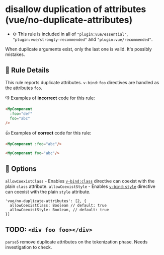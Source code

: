 # disallow duplication of attributes (vue/no-duplicate-attributes)

- :gear: This rule is included in all of `"plugin:vue/essential"`, `"plugin:vue/strongly-recommended"` and `"plugin:vue/recommended"`.

When duplicate arguments exist, only the last one is valid.
It's possibly mistakes.

## :book: Rule Details

This rule reports duplicate attributes.
`v-bind:foo` directives are handled as the attributes `foo`.

:-1: Examples of **incorrect** code for this rule:

```html
<MyComponent
  :foo="def"
  foo="abc"
/>
```

:+1: Examples of **correct** code for this rule:

```html
<MyComponent :foo="abc"/>
```

```html
<MyComponent foo="abc"/>
```

## :wrench: Options

`allowCoexistClass` - Enables [`v-bind:class`] directive can coexist with the plain `class` attribute.
`allowCoexistStyle` - Enables [`v-bind:style`] directive can coexist with the plain `style` attribute.

```
'vue/no-duplicate-attributes': [2, {
  allowCoexistClass: Boolean // default: true
  allowCoexistStyle: Boolean, // default: true
}]
```

## TODO: `<div foo foo></div>`

`parse5` remove duplicate attributes on the tokenization phase.
Needs investigation to check.


[`v-bind:class`]: https://vuejs.org/v2/guide/class-and-style.html
[`v-bind:style`]: https://vuejs.org/v2/guide/class-and-style.html
